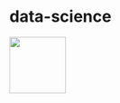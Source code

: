 # data-science
<img src="(https://stemettes.org/zine/wp-content/uploads/sites/3/2021/12/ai-gif.gif" width="100" height="100">
